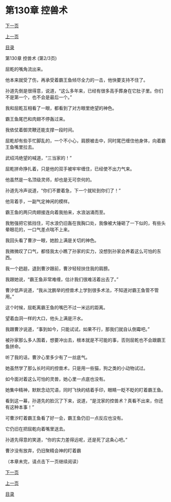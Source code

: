 <h1>第130章   控兽术</h1>
            <div><p><a href="./0389_%E7%AC%AC130%E7%AB%A0_%E6%8E%A7%E5%85%BD%E6%9C%AF.md">下一页</a></p><p><a href="./0387_%E7%AC%AC130%E7%AB%A0_%E6%8E%A7%E5%85%BD%E6%9C%AF.md">上一页</a></p><p><a href="../">目录</a></p></div>
            <div><p>第130章   控兽术 (第2/3页)</p><p>屈乾的嘴角流出来。</p><p>他本来就受了伤，再承受着霸王鱼倾尽全力的一击，他快要支持不住了。</p><p>孙道先倒是很得意，说道，“这么多年来，已经有很多高手葬身在它肚子里。你们不是第一个，也不会是最后一个。”</p><p>我和屈乾互相看了一眼，都看到了对方眼里绝望的神色。</p><p>霸王鱼尾巴和肉翅不停轰过来。</p><p>我依仗着御灵鞭还能支撑一段时间。</p><p>屈乾却有些手忙脚乱的，一个不小心，肩膀被击中，同时尾巴缠住他身体，向着霸王鱼嘴里拉去。</p><p>武绍鸿绝望的喊道，“三当家的！”</p><p>屈乾拼命挣扎着，只是他的双手被牢牢缠住，已经使不出力气来。</p><p>他虽然是一名顶级灵师，却也是无可奈何的。</p><p>孙道先冷声说道，“你们不要着急，下一个就轮到你们了！”</p><p>他背着手，一副气定神闲的模样。</p><p>霸王鱼的两只肉翅接连向着我拍来，水浪汹涌而至。</p><p>我勉强把它抵挡住，可水浪仍旧轰在我胸口处，我像被大锤砸了一下似的，有些头晕眼花的，一口气差点喘不上来。</p><p>我回头看了曹汐一眼，她脸上满是关切的神色。</p><p>我微微叹了口气，都怪我太小瞧了孙家的实力，没想到孙家会养着这么可怕的东西。</p><p>我一个趔趄，退到曹汐跟前，曹汐轻轻扶住我的肩膀。</p><p>我跟她说，“霸王鱼非常难缠，估计我们很难活着出去了。”</p><p>曹汐低声说道，“我从沈鹏举的控兽术上学到很多术法，不知道对霸王鱼管不管用。”</p><p>这个时候，屈乾离霸王鱼的嘴巴不过一米远的距离。</p><p>望着血洞一样的大口，他头上满是汗水。</p><p>我跟曹汐说道，“事到如今，只能试试，如果不行，那我们就自认倒霉吧。”</p><p>被孙家那么多人围着，想要冲出去，根本就是不可能的事，否则屈乾也不会跟霸王鱼拼命。</p><p>听了我的话，曹汐心里多少有了一丝底气。</p><p>她虽然学了那么长时间的控兽术，只是用一些猫，狗之类的小动物试过。</p><p>如今面对着这么可怕的灵兽，她心里一点底也没有。</p><p>她集中精神，默默念动咒语，同时飞快的结着手印，眼睛一眨不眨的盯着霸王鱼。</p><p>看到这一幕，孙道先的脸沉了下来，说道，“是沈家的控兽术？真看不出来，你还有这种本事！”</p><p>可曹汐盯着霸王鱼看了好一会，霸王鱼仍旧一点反应也没有。</p><p>它仍旧在把屈乾向着嘴里送去。</p><p>孙道先得意的笑道，“你的实力差得远呢，还是死了这条心吧。”</p><p>曹汐没有放弃，仍旧聚精会神的盯着霸</p><p>（本章未完，请点击下一页继续阅读）</p></div>
            <div><p><a href="./0389_%E7%AC%AC130%E7%AB%A0_%E6%8E%A7%E5%85%BD%E6%9C%AF.md">下一页</a></p><p><a href="./0387_%E7%AC%AC130%E7%AB%A0_%E6%8E%A7%E5%85%BD%E6%9C%AF.md">上一页</a></p><p><a href="../">目录</a></p></div>